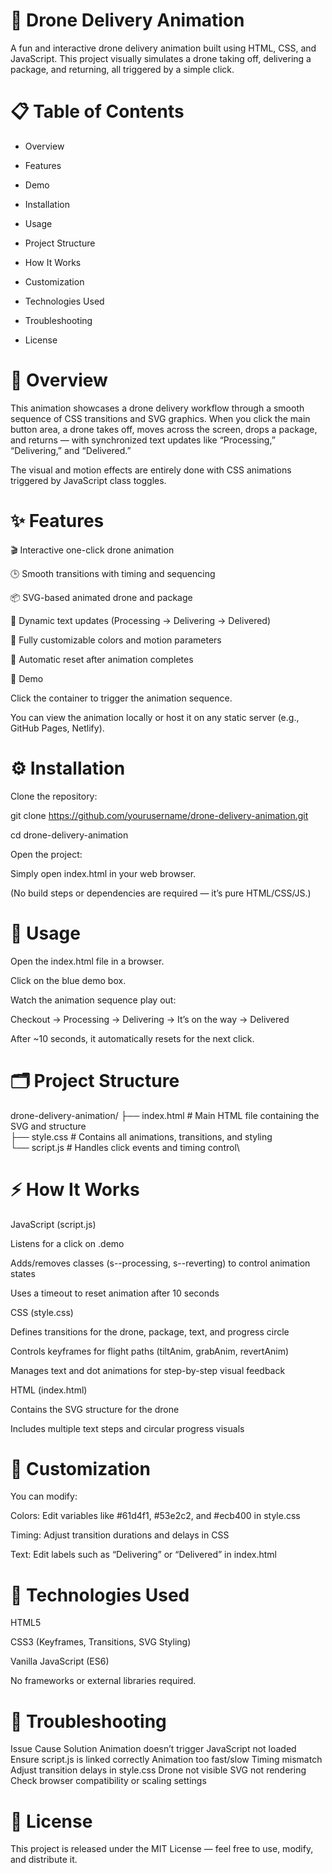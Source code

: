 # 🚁 Drone Delivery Animation

A fun and interactive drone delivery animation built using HTML, CSS, and JavaScript.
This project visually simulates a drone taking off, delivering a package, and returning, all triggered by a simple click.

# 📋 Table of Contents

- Overview

- Features

- Demo

- Installation

- Usage

- Project Structure

- How It Works

- Customization

- Technologies Used

- Troubleshooting

- License

# 🧭 Overview

This animation showcases a drone delivery workflow through a smooth sequence of CSS transitions and SVG graphics.
When you click the main button area, a drone takes off, moves across the screen, drops a package, and returns — with synchronized text updates like “Processing,” “Delivering,” and “Delivered.”

The visual and motion effects are entirely done with CSS animations triggered by JavaScript class toggles.

# ✨ Features

🎬 Interactive one-click drone animation

🕒 Smooth transitions with timing and sequencing

📦 SVG-based animated drone and package

💬 Dynamic text updates (Processing → Delivering → Delivered)

🎨 Fully customizable colors and motion parameters

🔁 Automatic reset after animation completes

🎥 Demo

Click the container to trigger the animation sequence.

You can view the animation locally or host it on any static server (e.g., GitHub Pages, Netlify).

# ⚙️ Installation

Clone the repository:

git clone https://github.com/yourusername/drone-delivery-animation.git

cd drone-delivery-animation



Open the project:

Simply open index.html in your web browser.

(No build steps or dependencies are required — it’s pure HTML/CSS/JS.)

# 🧠 Usage

Open the index.html file in a browser.

Click on the blue demo box.

Watch the animation sequence play out:

Checkout → Processing → Delivering → It’s on the way → Delivered

After ~10 seconds, it automatically resets for the next click.

# 🗂️ Project Structure
drone-delivery-animation/
├── index.html        # Main HTML file containing the SVG and structure\
├── style.css         # Contains all animations, transitions, and styling\
└── script.js         # Handles click events and timing control\


# ⚡ How It Works
JavaScript (script.js)

Listens for a click on .demo

Adds/removes classes (s--processing, s--reverting) to control animation states

Uses a timeout to reset animation after 10 seconds

CSS (style.css)

Defines transitions for the drone, package, text, and progress circle

Controls keyframes for flight paths (tiltAnim, grabAnim, revertAnim)

Manages text and dot animations for step-by-step visual feedback

HTML (index.html)

Contains the SVG structure for the drone

Includes multiple text steps and circular progress visuals

# 🎨 Customization

You can modify:

Colors: Edit variables like #61d4f1, #53e2c2, and #ecb400 in style.css

Timing: Adjust transition durations and delays in CSS

Text: Edit labels such as “Delivering” or “Delivered” in index.html

# 🧩 Technologies Used

HTML5

CSS3 (Keyframes, Transitions, SVG Styling)

Vanilla JavaScript (ES6)

No frameworks or external libraries required.

# 🐞 Troubleshooting
Issue	Cause	Solution
Animation doesn’t trigger	JavaScript not loaded	Ensure script.js is linked correctly
Animation too fast/slow	Timing mismatch	Adjust transition delays in style.css
Drone not visible	SVG not rendering	Check browser compatibility or scaling settings

# 📜 License

This project is released under the MIT License — feel free to use, modify, and distribute it.
